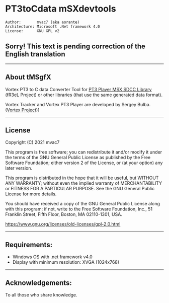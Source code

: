 # PT3toCdata mSXdevtools
    
```
Author:       mvac7 (aka aorante)
Architecture: Microsoft .Net framework 4.0
License:      GNU GPL v2  
```

## Sorry! This text is pending correction of the English translation

                                                               

---
## About tMSgfX

Vortex PT3 to C data Converter Tool for [PT3 Player MSX SDCC Library](https://github.com/mvac7/SDCC_PT3player) (fR3eL Project) or other libraries (that use the same generated data format).

Vortex Tracker and Vortex PT3 Player are developed by Sergey Bulba. [(Vortex Project)](https://bulba.untergrund.net/vortex_e.htm)]

---
## License

Copyright (C) 2021 mvac7

This program is free software; you can redistribute it and/or
modify it under the terms of the GNU General Public License
as published by the Free Software Foundation; either version 2
of the License, or (at your option) any later version.

This program is distributed in the hope that it will be useful,
but WITHOUT ANY WARRANTY; without even the implied warranty of
MERCHANTABILITY or FITNESS FOR A PARTICULAR PURPOSE.  See the
GNU General Public License for more details.

You should have received a copy of the GNU General Public License
along with this program; if not, write to the Free Software
Foundation, Inc., 51 Franklin Street, Fifth Floor, Boston, MA  02110-1301, USA.

https://www.gnu.org/licenses/old-licenses/gpl-2.0.html  

 

---
## Requirements:

* Windows OS with .net framework v4.0
* Display with minimum resolution: XVGA (1024x768)


---
## Acknowledgements:

To all those who share knowledge.